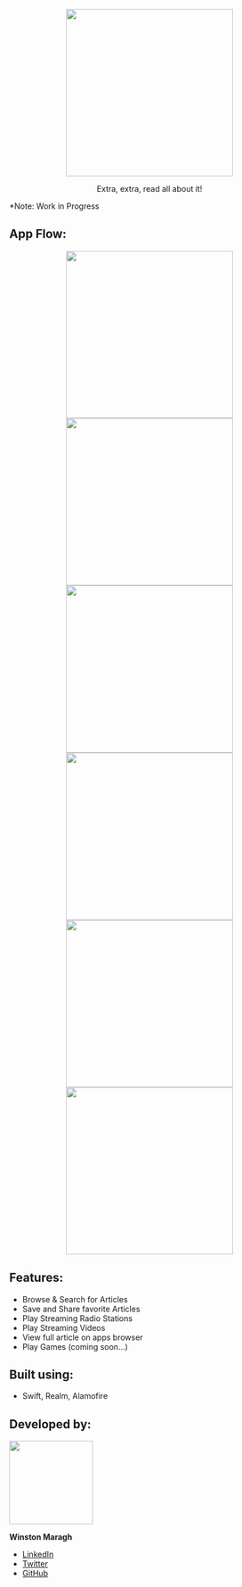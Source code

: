 <p align="center">
    <img        src="https://github.com/wsmaragh/PaperBoy/blob/prod/PaperBoy/Resources/Assets.xcassets/Logo/githubLogo.imageset/githubLogo.png" width="300" style="max-width:100%;">
</p>

<a>
    <p align="center">  Extra, extra, read all about it! </p> 
</a>

*Note: Work in Progress

## App Flow:


<p align="center">
    <img src="https://github.com/wsmaragh/PaperBoy/blob/prod/PaperBoy/Resources/Gifs/start.gif" width="300">
    <img src="https://github.com/wsmaragh/PaperBoy/blob/prod/PaperBoy/Resources/Gifs/video.gif" width="300">
    <img src="https://github.com/wsmaragh/PaperBoy/blob/prod/PaperBoy/Resources/Gifs/radio.gif" width="300">
    <img src="https://github.com/wsmaragh/PaperBoy/blob/prod/PaperBoy/Resources/Gifs/favorites.gif" width="300">     
    <img src="https://github.com/wsmaragh/PaperBoy/blob/prod/PaperBoy/Resources/Gifs/search.gif" width="300">
    <img src="https://github.com/wsmaragh/PaperBoy/blob/prod/PaperBoy/Resources/Gifs/read.gif" width="300">
</p>


## Features:
* Browse & Search for Articles
* Save and Share favorite Articles
* Play Streaming Radio Stations
* Play Streaming Videos
* View full article on apps browser
* Play Games (coming soon...)

## Built using:
* Swift, Realm, Alamofire

## Developed by:
<img src = "https://i.imgur.com/N3G0BEJ.gif" width=150>

**Winston Maragh**

* [LinkedIn](https://www.linkedin.com/in/wsmaragh/)
* [Twitter](https://twitter.com/winstonmaragh)
* [GitHub](https://github.com/wsmaragh)
